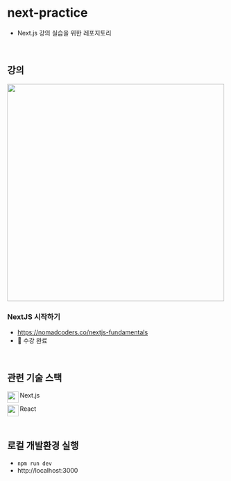 # next-practice
- Next.js 강의 실습을 위한 레포지토리

<br/>

## 강의
<img width="500px" src="https://user-images.githubusercontent.com/23301416/216071491-b2962c80-ef29-4462-b3e0-236c6a7561d3.png" />

### NextJS 시작하기
- https://nomadcoders.co/nextjs-fundamentals
- 🏁 수강 완료

<br/>



## 관련 기술 스택
<img align="left" width="26px" src="https://user-images.githubusercontent.com/23301416/216073916-e950a004-6432-49e7-bdbf-aac9f186d791.svg"/> Next.js

<img align="left" width="26px" src="https://user-images.githubusercontent.com/23301416/216073887-5201937b-d416-4715-9840-8914a1c3a12e.svg"/> React


<br/>

## 로컬 개발환경 실행
- `npm run dev`
- http://localhost:3000
